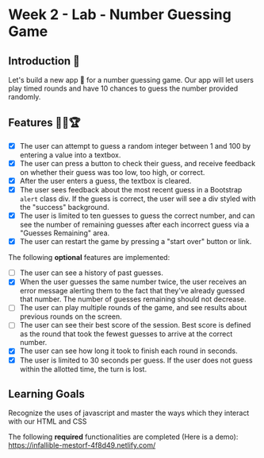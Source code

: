 # Week 2 - Lab - Number Guessing Game

## Introduction 🌟
Let's build a new app 📱 for a number guessing game. Our app will let users play timed rounds and have 10 chances to guess the number provided randomly.

## Features 🎯🥇🏆

* [x] The user can attempt to guess a random integer between 1 and 100 by entering a value into a textbox. 
* [x] The user can press a button to check their guess, and receive feedback on whether their guess was too low, too high, or correct. 
* [x] After the user enters a guess, the textbox is cleared. 
* [x] The user sees feedback about the most recent guess in a Bootstrap `alert` class div. If the guess is correct, the user will see a div styled with the "success" background.  
* [x] The user is limited to ten guesses to guess the correct number, and can see the number of remaining guesses after each incorrect guess via a "Guesses Remaining" area. 
* [x] The user can restart the game by pressing a "start over" button or link. 

The following **optional** features are implemented:

* [ ] The user can see a history of past guesses.
* [x] When the user guesses the same number twice, the user receives an error message alerting them to the fact that they've already guessed that number. The number of guesses remaining should not decrease. 
* [ ] The user can play multiple rounds of the game, and see results about previous rounds on the screen.
* [ ] The user can see their best score of the session. Best score is defined as the round that took the fewest guesses to arrive at the correct number. 
* [x] The user can see how long it took to finish each round in seconds.
* [x] The user is limited to 30 seconds per guess. If the user does not guess within the allotted time, the turn is lost. 

## Learning Goals 

Recognize the uses of javascript and master the ways which they interact with our HTML and CSS

The following **required** functionalities are completed (Here is a demo): 
https://infallible-mestorf-4f8d49.netlify.com/
